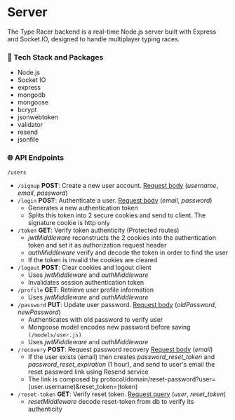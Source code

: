 # Server

The Type Racer backend is a real-time Node.js server built with Express and Socket.IO, designed to handle multiplayer typing races.

### 🔌 Tech Stack and Packages

- Node.js
- Socket IO
- express
- mongodb
- mongoose
- bcrypt
- jsonwebtoken
- validator
- resend
- jsonfile

### 🌐 API Endpoints

`/users`

- `/signup` **POST**: Create a new user account. <ins>Request body</ins> (*username*, *email*, *password*)
- `/login` **POST**: Authenticate a user. <ins>Request body</ins> (*email*, *password*)
    - Generates a new authentication token
    - Splits this token into 2 secure cookies and send to client. The signature cookie is http only
- `/token` **GET**: Verify token authenticity (Protected routes)
    - *jwtMiddleware* reconstructs the 2 cookies into the authentication token and set it as authorization request header
    - *authMiddleware* verify and decode the token in order to find the user
    - If the token is invalid the cookies are cleared
- `/logout` **POST**: Clear cookies and logout client
    - Uses *jwtMiddleware* and *authMiddleware*
    - Invalidates session authentication token
- `/profile` **GET**: Retrieve user profile information
    - Uses *jwtMiddleware* and *authMiddleware*
- `/password` **PUT**: Update user password. <ins>Request body</ins> (*oldPassword*, *newPassword*)
    - Authenticates with old password to verify user
    - Mongoose model encodes new password before saving `(/models/user.js)`
    - Uses *jwtMiddleware* and *authMiddleware*
- `/recovery` **POST**: Request password recovery <ins>Request body</ins> (*email*)
    - If the user exists (email) then creates *password_reset_token* and *password_reset_expiration* (1 hour), and send to user's email the reset password link using Resend service
    - The link is composed by protocol/domain/reset-password?user=(user.username)&reset_token=(token) 
- `/reset-token` **GET**: Verify reset token. <ins>Request query</ins> (*user*, *reset_token*)
    - *resetMiddleware* decode reset-token from db to verify its authenticity
